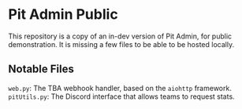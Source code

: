 # Pit Admin Public
This repository is a copy of an in-dev version of Pit Admin, for public
demonstration.
It is missing a few files to be able to be hosted locally.

## Notable Files
``web.py``: The TBA webhook handler, based on the `aiohttp` framework.  
``pitUtils.py``: The Discord interface that allows teams to request
stats.
